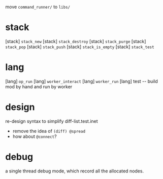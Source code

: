 move `command_runner/` to `libs/`

# stack

[stack] `stack_new`
[stack] `stack_destroy`
[stack] `stack_purge`
[stack] `stack_pop`
[stack] `stack_push`
[stack] `stack_is_empty`
[stack] `stack_test`

# lang

[lang] `op_run`
[lang] `worker_interact`
[lang] `worker_run`
[lang] test -- build mod by hand and run by worker

# design

re-design syntax to simplify diff-list.test.inet

- remove the idea of `(diff) @spread`
- how about `@connect`?

# debug

a single thread debug mode, which record all the allocated nodes.
